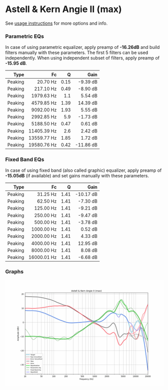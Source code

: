 # Astell & Kern Angie II (max)
See [usage instructions](https://github.com/jaakkopasanen/AutoEq#usage) for more options and info.

### Parametric EQs
In case of using parametric equalizer, apply preamp of **-16.26dB** and build filters manually
with these parameters. The first 5 filters can be used independently.
When using independent subset of filters, apply preamp of **-15.95 dB**.

| Type    | Fc          |    Q | Gain      |
|--------:|------------:|-----:|----------:|
| Peaking | 20.70 Hz    | 0.15 | -9.39 dB  |
| Peaking | 217.10 Hz   | 0.49 | -8.90 dB  |
| Peaking | 1979.63 Hz  | 1.1  | 5.54 dB   |
| Peaking | 4579.85 Hz  | 1.39 | 14.39 dB  |
| Peaking | 9092.00 Hz  | 1.93 | 5.55 dB   |
| Peaking | 2992.85 Hz  | 5.9  | -1.73 dB  |
| Peaking | 5188.50 Hz  | 0.47 | 0.61 dB   |
| Peaking | 11405.39 Hz | 2.6  | 2.42 dB   |
| Peaking | 13559.77 Hz | 1.85 | 1.72 dB   |
| Peaking | 19580.76 Hz | 0.42 | -11.86 dB |

### Fixed Band EQs
In case of using fixed band (also called graphic) equalizer, apply preamp of **-15.05dB**
(if available) and set gains manually with these parameters.

| Type    | Fc          |    Q | Gain      |
|--------:|------------:|-----:|----------:|
| Peaking | 31.25 Hz    | 1.41 | -10.17 dB |
| Peaking | 62.50 Hz    | 1.41 | -7.30 dB  |
| Peaking | 125.00 Hz   | 1.41 | -9.21 dB  |
| Peaking | 250.00 Hz   | 1.41 | -9.47 dB  |
| Peaking | 500.00 Hz   | 1.41 | -3.78 dB  |
| Peaking | 1000.00 Hz  | 1.41 | 0.52 dB   |
| Peaking | 2000.00 Hz  | 1.41 | 4.33 dB   |
| Peaking | 4000.00 Hz  | 1.41 | 12.95 dB  |
| Peaking | 8000.00 Hz  | 1.41 | 8.08 dB   |
| Peaking | 16000.01 Hz | 1.41 | -6.68 dB  |

### Graphs
![](./Astell%20&%20Kern%20Angie%20II%20(max).png)